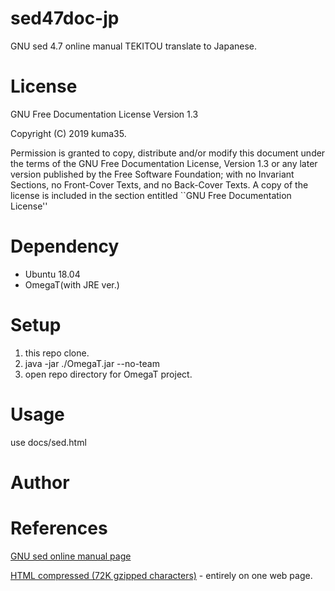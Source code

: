 

# sed47doc-jp

GNU sed 4.7 online manual TEKITOU translate to Japanese.

# License

GNU Free Documentation License Version 1.3

Copyright (C)  2019 kuma35.

Permission is granted to copy, distribute and/or modify this document
under the terms of the GNU Free Documentation License, Version 1.3
or any later version published by the Free Software Foundation;
with no Invariant Sections, no Front-Cover Texts, and no Back-Cover
Texts.  A copy of the license is included in the section entitled
``GNU Free Documentation License''

# Dependency
- Ubuntu 18.04
- OmegaT(with JRE ver.)

# Setup
1. this repo clone.
2. java -jar ./OmegaT.jar --no-team
3. open repo directory for OmegaT project.

# Usage

use docs/sed.html

# Author

# References

[GNU sed online manual  page](https://www.gnu.org/software/sed/manual/)

[HTML compressed (72K gzipped characters)](https://www.gnu.org/software/sed/manual/sed.html.gz) - entirely on one web page.


